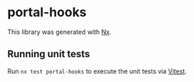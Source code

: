 # portal-hooks

This library was generated with [Nx](https://nx.dev).

## Running unit tests

Run `nx test portal-hooks` to execute the unit tests via [Vitest](https://vitest.dev/).
